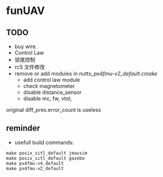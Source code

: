 # funUAV

## TODO
 * buy wire.
 * Control Law
 * 锁尾控制
 * rcS 文件修改
 * remove or add modules in *nuttx_px4fmu-v2_default.cmake* 
   * add control law module
   * check magnetometer
   * disable distance_sensor
   * disable mc, fw, vtol;




 original diff_pres.error_count is useless


## reminder 

 * usefull build commands:

 ~~~
make posix_sitl_default jmavsim
make posix_sitl_default gazebo
make px4fmu-v4_default
make px4fmu-v2_default
 ~~~

